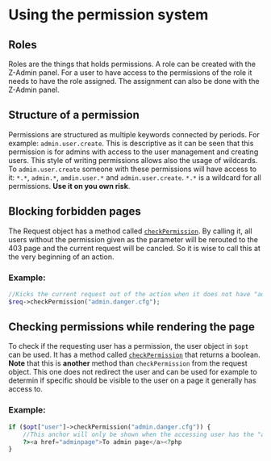 # Using the permission system
## Roles
Roles are the things that holds permissions. A role can be created with the Z-Admin panel. For a user to have access to the permissions of the role it needs to have the role assigned. The assignment can also be done with the Z-Admin panel.
## Structure of a permission
Permissions are structured as multiple keywords connected by periods. For example: `admin.user.create`. This is descriptive as it can be seen that this permission is for admins with access to the user management and creating users. This style of writing permissions allows also the usage of wildcards. To `admin.user.create` someone with these permissions will have access to it: `*.*`, `admin.*`, `amdin.user.*` and `admin.user.create`. `*.*` is a wildcard for all permissions. **Use it on you own risk**.
## Blocking forbidden pages
The Request object has a method called [`checkPermission`](https://zdoc.zierhut-it.de/classes/Request.html#method_checkPermission). By calling it, all users without the permission given as the parameter will be rerouted to the 403 page and the current request will be cancled. So it is wise to call this at the very beginning of an action.

### Example:
```php
//Kicks the current request out of the action when it does not have "admin.danger.cfg"
$req->checkPermission("admin.danger.cfg");
```
## Checking permissions while rendering the page
To check if the requesting user has a permission, the user object in `$opt` can be used. It has a method called [`checkPermission`](https://zdoc.zierhut-it.de/classes/User.html#method_checkPermission) that returns a boolean. **Note** that this is **another** method than `checkPermission` from the request object. This one does not redirect the user and can be used for example to determin if specific should be visible to the user on a page it generally has access to.

### Example:
```php
if ($opt["user"]->checkPermission("admin.danger.cfg")) {
    //This anchor will only be shown when the accessing user has the "admin.danger.cfg" permission
    ?><a href="adminpage">To admin page</a><?php  
}
```